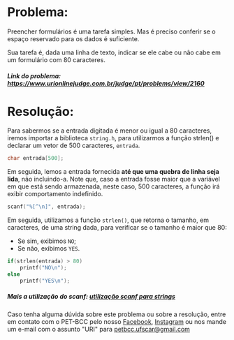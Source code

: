# Problema:
Preencher formulários é uma tarefa simples. Mas é preciso conferir se o espaço reservado para os dados é suficiente.

Sua tarefa é, dada uma linha de texto, indicar se ele cabe ou não cabe em um formulário com 80 caracteres.
 
 
##### Link do problema: https://www.urionlinejudge.com.br/judge/pt/problems/view/2160
 
 
# Resolução:
 
Para sabermos se a entrada digitada é menor ou igual a 80 caracteres, iremos importar a biblioteca `string.h`, para utilizarmos a função strlen() e declarar um vetor de 500 caracteres, `entrada`.

```c
char entrada[500];
```

Em seguida, lemos a entrada fornecida **até que uma quebra de linha seja lida**, não incluindo-a. Note que, caso a entrada fosse maior que a variável em que está sendo armazenada, neste caso, 500 caracteres, a função irá exibir comportamento indefinido.

```c
scanf("%[^\n]", entrada);
```

Em seguida, utilizamos a função `strlen()`, que retorna o tamanho, em caracteres, de uma string dada, para verificar se o tamanho é maior que 80:
- Se sim, exibimos `NO`;
- Se não, exibimos `YES`.

```c
if(strlen(entrada) > 80)
    printf("NO\n");
else
    printf("YES\n");
```

##### Mais a utilização do scanf: [utilização scanf para strings](https://wiki.portugal-a-programar.pt/dev_geral:c:scanfparastrings)
 
Caso tenha alguma dúvida sobre este problema ou sobre a resolução, entre em contato com o PET-BCC pelo nosso
[Facebook](https://www.facebook.com/petbcc/),
[Instagram](https://www.instagram.com/petbcc.ufscar/)
ou nos mande um e-mail com o assunto "URI" para  petbcc.ufscar@gmail.com
